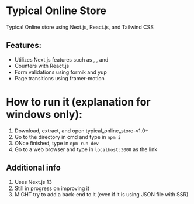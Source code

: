 # Typical Online Store

Typical Online store using Next.js, React.js, and Tailwind CSS

## Features:
- Utilizes Next.js features such as <Link>, <Image>, and <Head>
- Counters with React.js
- Form validations using formik and yup
- Page transitions using framer-motion

# How to run it (explanation for windows only):
1. Download, extract, and open typical_online_store-v1.0+
2. Go to the directory in cmd and type in `npm i`
3. ONce finished, type in `npm run dev`
4. Go to a web browser and type in `localhost:3000` as the link

## Additional info
1. Uses Next.js 13
2. Still in progress on improving it
3. MIGHT try to add a back-end to it (even if it is using JSON file with SSR)
